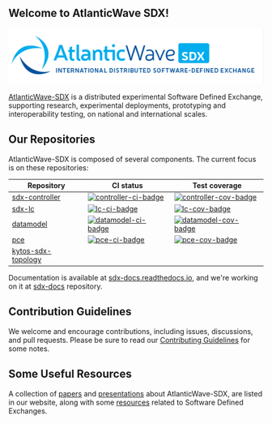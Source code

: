 ## Welcome to AtlanticWave SDX!

![AtlanticWave-SDX logo](/images/AtlanticWave.png)

[AtlanticWave-SDX][aw-sdx] is a distributed experimental Software Defined
Exchange, supporting research, experimental deployments, prototyping
and interoperability testing, on national and international scales.

## Our Repositories

AtlanticWave-SDX is composed of several components. The current focus
is on these repositories:

| Repository                                 | CI status                                          | Test coverage                                           |
|--------------------------------------------|----------------------------------------------------|---------------------------------------------------------|
| [sdx-controller][controller]               | [![controller-ci-badge]][controller-ci]            | [![controller-cov-badge]][controller-cov]               |
| [sdx-lc][lc]                               | [![lc-ci-badge]][lc-ci]                            | [![lc-cov-badge]][lc-cov]                               |
| [datamodel][datamodel]                     | [![datamodel-ci-badge]][datamodel-ci]              | [![datamodel-cov-badge]][datamodel-cov]                 |
| [pce][pce]                                 | [![pce-ci-badge]][pce-ci]                          | [![pce-cov-badge]][pce-cov]                             |
| [kytos-sdx-topology][topology]             |                                                    |                                                         |

Documentation is available at [sdx-docs.readthedocs.io][sdx-docs-rtd],
and we're working on it at [sdx-docs][sdx-docs-github] repository.


## Contribution Guidelines

We welcome and encourage contributions, including issues, discussions,
and pull requests.  Please be sure to read our [Contributing
Guidelines][contributing] for some notes.

## Some Useful Resources

A collection of [papers][papers] and [presentations][presentations]
about AtlanticWave-SDX, are listed in our website, along with some
[resources][resources] related to Software Defined Exchanges.

<!-- References -->

[aw-sdx]: https://www.atlanticwave-sdx.net/ (AtlanticWave-SDX Website)
[papers]: https://www.atlanticwave-sdx.net/?page_id=267
[presentations]: https://www.atlanticwave-sdx.net/?page_id=309
[resources]: https://www.atlanticwave-sdx.net/?page_id=369

<!-- sdx-controller URLs -->
[controller]: https://github.com/atlanticwave-sdx/sdx-controller
[controller-ci-badge]: https://github.com/atlanticwave-sdx/sdx-controller/actions/workflows/test.yml/badge.svg
[controller-ci]: https://github.com/atlanticwave-sdx/sdx-controller/actions/workflows/test.yml

[controller-cov-badge]: https://coveralls.io/repos/github/atlanticwave-sdx/sdx-controller/badge.svg?branch=main (Coverage Status)
[controller-cov]: https://coveralls.io/github/atlanticwave-sdx/sdx-controller?branch=main

<!-- sdx-controller-client URLs -->
[controller-client]: https://github.com/atlanticwave-sdx/sdx-controller-client
[controller-client-badge]: https://github.com/atlanticwave-sdx/sdx-controller-client/actions/workflows/test.yml/badge.svg
[controller-client-ci]: https://github.com/atlanticwave-sdx/sdx-controller-client/actions/workflows/test.yml

[controller-client-cov-badge]: https://coveralls.io/repos/github/atlanticwave-sdx/sdx-controller-client/badge.svg?branch=main (Coverage Status)
[controller-client-cov]: https://coveralls.io/github/atlanticwave-sdx/sdx-controller-client?branch=main

<!-- sdx-lc URLs -->
[lc]: https://github.com/atlanticwave-sdx/sdx-lc
[lc-ci-badge]: https://github.com/atlanticwave-sdx/sdx-lc/actions/workflows/test.yml/badge.svg
[lc-ci]: https://github.com/atlanticwave-sdx/sdx-lc/actions/workflows/test.yml
[lc-cov-badge]: https://coveralls.io/repos/github/atlanticwave-sdx/sdx-lc/badge.svg
[lc-cov]: https://coveralls.io/github/atlanticwave-sdx/sdx-lc?branch=main

<!-- sdx-lc-client URLs -->
[lc-client]: https://github.com/atlanticwave-sdx/sdx-lc-client
[lc-client-badge]: https://github.com/atlanticwave-sdx/sdx-lc-client/actions/workflows/test.yml/badge.svg
[lc-client-ci]: https://github.com/atlanticwave-sdx/sdx-lc-client/actions/workflows/test.yml

[lc-client-cov-badge]: https://coveralls.io/repos/github/atlanticwave-sdx/sdx-lc-client/badge.svg?branch=main (Coverage Status)
[lc-client-cov]: https://coveralls.io/github/atlanticwave-sdx/sdx-lc-client?branch=main

<!-- datamodel URLs -->
[datamodel]: https://github.com/atlanticwave-sdx/datamodel
[datamodel-ci-badge]: https://github.com/atlanticwave-sdx/datamodel/actions/workflows/test.yml/badge.svg
[datamodel-ci]: https://github.com/atlanticwave-sdx/datamodel/actions/workflows/test.yml

[datamodel-cov-badge]: https://coveralls.io/repos/github/atlanticwave-sdx/datamodel/badge.svg
[datamodel-cov]: https://coveralls.io/github/atlanticwave-sdx/datamodel

<!-- pce URLs -->
[pce]: https://github.com/atlanticwave-sdx/pce
[pce-ci-badge]: https://github.com/atlanticwave-sdx/pce/actions/workflows/test.yml/badge.svg
[pce-ci]: https://github.com/atlanticwave-sdx/pce/actions/workflows/test.yml

[pce-cov-badge]: https://coveralls.io/repos/github/atlanticwave-sdx/pce/badge.svg
[pce-cov]: https://coveralls.io/github/atlanticwave-sdx/pce?branch=main

<!-- kytos-sdx-topology URs -->
[topology]: https://github.com/atlanticwave-sdx/kytos-sdx-topology

<!-- sdx-continuous-development URLs -->
[cd]: https://github.com/atlanticwave-sdx/sdx-continuous-development

<!-- sdx-docs URLs -->
[sdx-docs-rtd]: https://sdx-docs.readthedocs.io/
[sdx-docs-github]: https://github.com/atlanticwave-sdx/sdx-docs/
[contributing]: https://sdx-docs.readthedocs.io/en/latest/contributing.html

<!--

## Contacting Us

TODO: List project contacts and/or communication channels.

## Security

TODO: How to report any security issues?

-->
